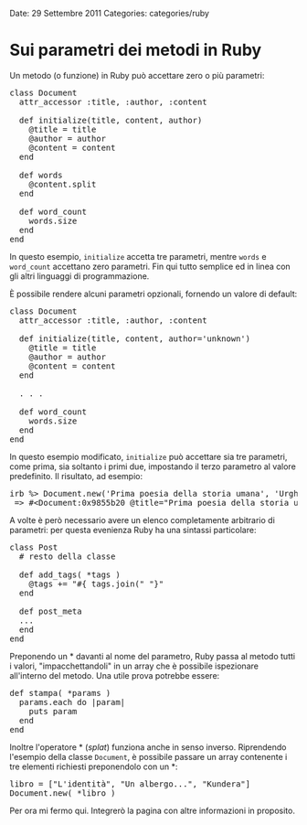 Date: 29 Settembre 2011
Categories: categories/ruby

# Sui parametri dei metodi in Ruby

Un metodo (o funzione) in Ruby può accettare zero o più parametri:

<pre class="prettyprint">
class Document
  attr_accessor :title, :author, :content

  def initialize(title, content, author)
    @title = title
    @author = author
    @content = content 
  end

  def words
    @content.split
  end

  def word_count
    words.size 
  end
end
</pre>

In questo esempio, `initialize` accetta tre parametri, mentre `words` e
`word_count` accettano zero parametri. Fin qui tutto semplice ed in linea con
gli altri linguaggi di programmazione.

È possibile rendere alcuni parametri opzionali, fornendo un valore di default: 

<pre class="prettyprint">
class Document
  attr_accessor :title, :author, :content

  def initialize(title, content, author='unknown')
    @title = title
    @author = author
    @content = content 
  end

  . . . 

  def word_count
    words.size 
  end
end
</pre>

In questo esempio modificato, `initialize` può accettare sia tre parametri, come
prima, sia soltanto i primi due, impostando il terzo parametro al valore
predefinito. Il risultato, ad esempio:

<pre class="prettyprint">
irb %> Document.new('Prima poesia della storia umana', 'Urgh! Argh!')
 => #&lt;Document:0x9855b20 @title="Prima poesia della storia umana", @author="unknown", @content="Urgh! Argh!"&gt;
</pre>

A volte è però necessario avere un elenco completamente arbitrario di parametri:
per questa evenienza Ruby ha una sintassi particolare:

<pre class="prettyprint">
class Post
  # resto della classe

  def add_tags( *tags )
  	@tags += "#{ tags.join(" "}"
  end

  def post_meta
  ...
  end
end
</pre>

Preponendo un \* davanti al nome del parametro, Ruby passa al metodo tutti i
valori, "impacchettandoli" in un array che è possibile ispezionare all'interno
del metodo. Una utile prova potrebbe essere:

<pre class="prettyprint">
def stampa( *params )
  params.each do |param|
    puts param
  end
end
</pre>

Inoltre l'operatore \* (_splat_) funziona anche in senso inverso. Riprendendo l'esempio
della classe `Document`, è possibile passare un array contenente i tre elementi
richiesti preponendolo con un \*: 

<pre class="prettyprint">
libro = ["L'identità", "Un albergo...", "Kundera"]
Document.new( *libro )
</pre>

Per ora mi fermo qui. Integrerò la pagina con altre informazioni in proposito.

